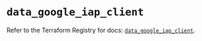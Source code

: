 # `data_google_iap_client`

Refer to the Terraform Registry for docs: [`data_google_iap_client`](https://registry.terraform.io/providers/hashicorp/google/6.4.0/docs/data-sources/iap_client).

